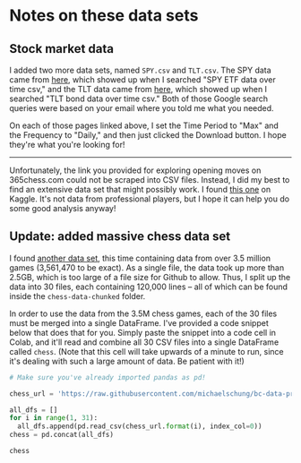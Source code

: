 # Notes on these data sets

## Stock market data

I added two more data sets, named `SPY.csv` and `TLT.csv`. The SPY data came from [here](https://finance.yahoo.com/quote/SPY/history?period1=728265600&period2=1609113600&interval=1d&filter=history&frequency=1d&includeAdjustedClose=true), which showed up when I searched "SPY ETF data over time csv," and the TLT data came from [here](https://finance.yahoo.com/quote/TLT/history?period1=1027987200&period2=1609113600&interval=1d&filter=history&frequency=1d&includeAdjustedClose=true), which showed up when I searched "TLT bond data over time csv." Both of those Google search queries were based on your email where you told me what you needed.

On each of those pages linked above, I set the Time Period to "Max" and the Frequency to "Daily," and then just clicked the Download button. I hope they're what you're looking for!

---

Unfortunately, the link you provided for exploring opening moves on 365chess.com could not be scraped into CSV files. Instead, I did my best to find an extensive data set that might possibly work. I found [this one](https://www.kaggle.com/penchalaiah123/chess-game-dataset) on Kaggle. It's not data from professional players, but I hope it can help you do some good analysis anyway!

## Update: added massive chess data set

I found [another data set](https://www.kaggle.com/milesh1/35-million-chess-games), this time containing data from over 3.5 million games (3,561,470 to be exact). As a single file, the data took up more than 2.5GB, which is too large of a file size for Github to allow. Thus, I split up the data into 30 files, each containing 120,000 lines – all of which can be found inside the `chess-data-chunked` folder.

In order to use the data from the 3.5M chess games, each of the 30 files must be merged into a single DataFrame. I've provided a code snippet below that does that for you. Simply paste the snippet into a code cell in Colab, and it'll read and combine all 30 CSV files into a single DataFrame called `chess`. (Note that this cell will take upwards of a minute to run, since it's dealing with such a large amount of data. Be patient with it!)

```python
# Make sure you've already imported pandas as pd!

chess_url = 'https://raw.githubusercontent.com/michaelschung/bc-data-processing/master/datasets/final-projects/sean/chess-data-chunked/chess-data-{}.csv'

all_dfs = []
for i in range(1, 31):
  all_dfs.append(pd.read_csv(chess_url.format(i), index_col=0))
chess = pd.concat(all_dfs)

chess
```
